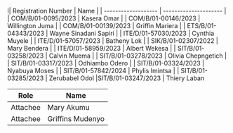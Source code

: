 l| Registration Number | Name                  |
| ------------------- | --------------------- |
| COM/B/01-0095/2023  | Kasera Omar           |
| COM/B/01-00146/2023 | Willington Juma       |
| COM/B/01-00139/2023 | Griffin Mariera       |
| ETS/B/01-04343/2023 | Wayne Sinadani Sapiri |
| ITE/D/01-57030/2023 | Cynthia Muyele        |
| ITE/D/01-57057/2023 | Batheny Lok           |
| SIK/B/01-02307/2022 | Mary Bendera          |
| ITE/D/01-58959/2023 | Albert Wekesa         |
| SIT/B/01-03258/2023 | Calvin Muema          |
| SIT/B/01-03278/2023 | Olivia Chepngetich        |
| SIT/B/01-03317/2023 | Odhiambo Odero        |
| SIT/B/01-03324/2023 | Nyabuya Moses         |
| SIT/B/01-57842/2024 | Phylis Imintsa        |
| SIT/B/01-03285/2023 | Zerubabel Odol 
|SIT/B/01-03247/2023  | Thiery Laban

| Role     | Name            |
| -------- | --------------- |
| Attachee | Mary Akumu      |
| Attachee | Griffins Mudenyo |
